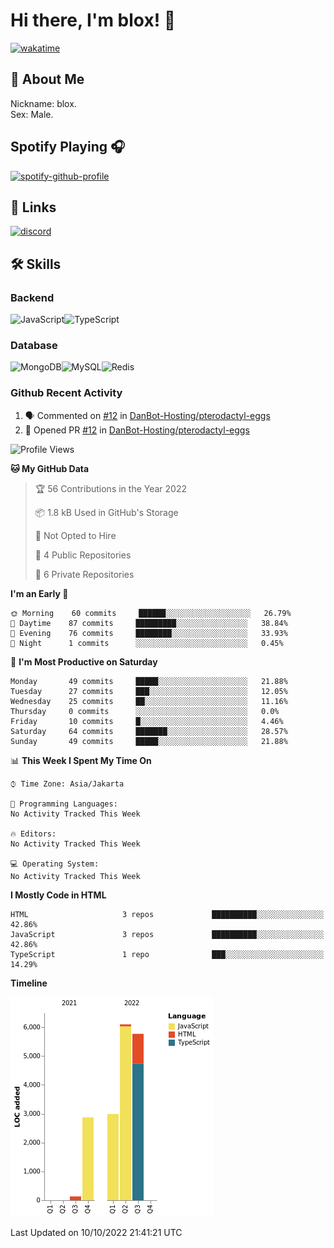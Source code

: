 # Hi there, I'm blox! 👋
[![wakatime](https://wakatime.com/badge/user/b2abe11d-3a19-4b51-8873-fb054f1233d9.svg)](https://wakatime.com/@b2abe11d-3a19-4b51-8873-fb054f1233d9)
## 🚀 About Me
Nickname: blox.\
Sex: Male.

## Spotify Playing 🎧
[![spotify-github-profile](https://spotify-github-profile.vercel.app/api/view?uid=f53py733i8iocgkvovugcos6d&cover_image=true&theme=novatorem&bar_color=53b14f&bar_color_cover=false)](https://github.com/kittinan/spotify-github-profile)

## 🔗 Links
[![discord](https://img.shields.io/static/v1?label=DISCORD&message=blox%238880&color=7289da&style=for-the-badge&logo=discord)](https://discord.com/users/748529326621982732)

## 🛠 Skills

### Backend
![JavaScript](https://img.shields.io/badge/JavaScript-323330?style=for-the-badge&logo=javascript&logoColor=F7DF1E)![TypeScript](https://img.shields.io/badge/TypeScript-007ACC?style=for-the-badge&logo=typescript&logoColor=white)

### Database
![MongoDB](https://img.shields.io/badge/MongoDB-4EA94B?style=for-the-badge&logo=mongodb&logoColor=white)![MySQL](https://img.shields.io/badge/MySQL-005C84?style=for-the-badge&logo=mysql&logoColor=white)![Redis](https://img.shields.io/badge/redis-%23DD0031.svg?&style=for-the-badge&logo=redis&logoColor=white)

### Github Recent Activity
<!--START_SECTION:activity-->
1. 🗣 Commented on [#12](https://github.com/DanBot-Hosting/pterodactyl-eggs/issues/12) in [DanBot-Hosting/pterodactyl-eggs](https://github.com/DanBot-Hosting/pterodactyl-eggs)
2. 💪 Opened PR [#12](https://github.com/DanBot-Hosting/pterodactyl-eggs/pull/12) in [DanBot-Hosting/pterodactyl-eggs](https://github.com/DanBot-Hosting/pterodactyl-eggs)
<!--END_SECTION:activity-->

<!--START_SECTION:waka-->
![Profile Views](http://img.shields.io/badge/Profile%20Views-1-blue)

**🐱 My GitHub Data** 

> 🏆 56 Contributions in the Year 2022
 > 
> 📦 1.8 kB Used in GitHub's Storage 
 > 
> 🚫 Not Opted to Hire
 > 
> 📜 4 Public Repositories 
 > 
> 🔑 6 Private Repositories  
 > 
**I'm an Early 🐤** 

```text
🌞 Morning    60 commits     ██████░░░░░░░░░░░░░░░░░░░   26.79% 
🌆 Daytime    87 commits     █████████░░░░░░░░░░░░░░░░   38.84% 
🌃 Evening    76 commits     ████████░░░░░░░░░░░░░░░░░   33.93% 
🌙 Night      1 commits      ░░░░░░░░░░░░░░░░░░░░░░░░░   0.45%

```
📅 **I'm Most Productive on Saturday** 

```text
Monday       49 commits     █████░░░░░░░░░░░░░░░░░░░░   21.88% 
Tuesday      27 commits     ███░░░░░░░░░░░░░░░░░░░░░░   12.05% 
Wednesday    25 commits     ██░░░░░░░░░░░░░░░░░░░░░░░   11.16% 
Thursday     0 commits      ░░░░░░░░░░░░░░░░░░░░░░░░░   0.0% 
Friday       10 commits     █░░░░░░░░░░░░░░░░░░░░░░░░   4.46% 
Saturday     64 commits     ███████░░░░░░░░░░░░░░░░░░   28.57% 
Sunday       49 commits     █████░░░░░░░░░░░░░░░░░░░░   21.88%

```


📊 **This Week I Spent My Time On** 

```text
⌚︎ Time Zone: Asia/Jakarta

💬 Programming Languages: 
No Activity Tracked This Week

🔥 Editors: 
No Activity Tracked This Week

💻 Operating System: 
No Activity Tracked This Week

```

**I Mostly Code in HTML** 

```text
HTML                     3 repos             ██████████░░░░░░░░░░░░░░░   42.86% 
JavaScript               3 repos             ██████████░░░░░░░░░░░░░░░   42.86% 
TypeScript               1 repo              ███░░░░░░░░░░░░░░░░░░░░░░   14.29%

```


**Timeline**

![Chart not found](https://raw.githubusercontent.com/soudblox/soudblox/main/charts/bar_graph.png) 


 Last Updated on 10/10/2022 21:41:21 UTC
<!--END_SECTION:waka-->

<!--
**soudblox/soudblox** is a ✨ _special_ ✨ repository because its `README.md` (this file) appears on your GitHub profile.

Here are some ideas to get you started:

- 🔭 I’m currently working on ...
- 🌱 I’m currently learning ...
- 👯 I’m looking to collaborate on ...
- 🤔 I’m looking for help with ...
- 💬 Ask me about ...
- 📫 How to reach me: ...
- 😄 Pronouns: ...
- ⚡ Fun fact: ...
-->
